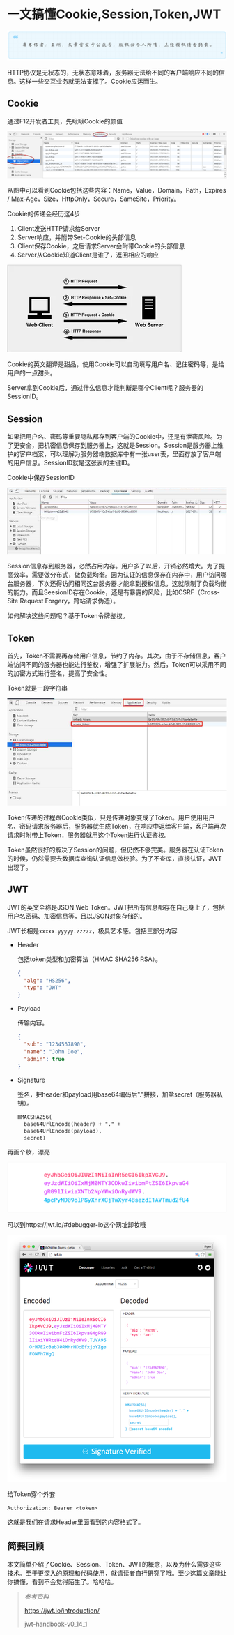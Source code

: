 # 一文搞懂Cookie,Session,Token,JWT
![](../wanggang.png)

HTTP协议是无状态的，无状态意味着，服务器无法给不同的客户端响应不同的信息。这样一些交互业务就无法支撑了。Cookie应运而生。

## Cookie

通过F12开发者工具，先瞅瞅Cookie的颜值

![](000002-一文搞懂Cookie,Session,Token,JWT/1629545-20200920194753257-245725312.png)

从图中可以看到Cookie包括这些内容：Name，Value，Domain，Path，Expires / Max-Age，Size，HttpOnly，Secure，SameSite，Priority。

Cookie的传递会经历这4步

1. Client发送HTTP请求给Server
2. Server响应，并附带Set-Cookie的头部信息
3. Client保存Cookie，之后请求Server会附带Cookie的头部信息
4. Server从Cookie知道Client是谁了，返回相应的响应

![](000002-一文搞懂Cookie,Session,Token,JWT/1629545-20200920194753712-1249172538.png)

Cookie的英文翻译是甜品，使用Cookie可以自动填写用户名、记住密码等，是给用户的一点甜头。

Server拿到Cookie后，通过什么信息才能判断是哪个Client呢？服务器的SessionID。

## Session

如果把用户名、密码等重要隐私都存到客户端的Cookie中，还是有泄密风险。为了更安全，把机密信息保存到服务器上，这就是Session。Session是服务器上维护的客户档案，可以理解为服务器端数据库中有一张user表，里面存放了客户端的用户信息。SessionID就是这张表的主键ID。

Cookie中保存SessionID

![](000002-一文搞懂Cookie,Session,Token,JWT/1629545-20200920194754535-541726266.png)

Session信息存到服务器，必然占用内存。用户多了以后，开销必然增大。为了提高效率，需要做分布式，做负载均衡。因为认证的信息保存在内存中，用户访问哪台服务器，下次还得访问相同这台服务器才能拿到授权信息，这就限制了负载均衡的能力。而且SeesionID存在Cookie，还是有暴露的风险，比如CSRF（Cross-Site Request Forgery，跨站请求伪造）。

如何解决这些问题呢？基于Token令牌鉴权。

## Token

首先，Token不需要再存储用户信息，节约了内存。其次，由于不存储信息，客户端访问不同的服务器也能进行鉴权，增强了扩展能力。然后，Token可以采用不同的加密方式进行签名，提高了安全性。

Token就是一段字符串

![](000002-一文搞懂Cookie,Session,Token,JWT/1629545-20200920194754785-1107254577.jpg)

Token传递的过程跟Cookie类似，只是传递对象变成了Token。用户使用用户名、密码请求服务器后，服务器就生成Token，在响应中返给客户端，客户端再次请求时附带上Token，服务器就用这个Token进行认证鉴权。

Token虽然很好的解决了Session的问题，但仍然不够完美。服务器在认证Token的时候，仍然需要去数据库查询认证信息做校验。为了不查库，直接认证，JWT出现了。

## JWT

JWT的英文全称是JSON Web Token。JWT把所有信息都存在自己身上了，包括用户名密码、加密信息等，且以JSON对象存储的。

JWT长相是`xxxxx.yyyyy.zzzzz`，极具艺术感。包括三部分内容

- Header

  包括token类型和加密算法（HMAC SHA256 RSA）。

  ```json
  {
    "alg": "HS256",
    "typ": "JWT"
  }
  ```

- Payload

  传输内容。

  ```json
  {
    "sub": "1234567890",
    "name": "John Doe",
    "admin": true
  }
  ```

- Signature

  签名，把header和payload用base64编码后"."拼接，加盐secret（服务器私钥）。

  ```
  HMACSHA256(
    base64UrlEncode(header) + "." +
    base64UrlEncode(payload),
    secret)
  ```

再画个妆，漂亮

![](000002-一文搞懂Cookie,Session,Token,JWT/1629545-20200920194755062-1879018607.png)

可以到https://jwt.io/#debugger-io这个网址卸妆哦

![](000002-一文搞懂Cookie,Session,Token,JWT/1629545-20200920194755302-37867992.png)

给Token穿个外套

```
Authorization: Bearer <token>
```

这就是我们在请求Header里面看到的内容格式了。

## 简要回顾

本文简单介绍了Cookie、Session、Token、JWT的概念，以及为什么需要这些技术。至于更深入的原理和代码使用，就请读者自行研究了哦。至少这篇文章能让你搞懂，看到不会觉得陌生了。哈哈哈。

> *参考资料*
>
> https://jwt.io/introduction/
>
> jwt-handbook-v0_14_1